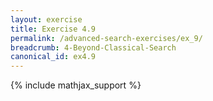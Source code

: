 ```yaml
---
layout: exercise
title: Exercise 4.9
permalink: /advanced-search-exercises/ex_9/
breadcrumb: 4-Beyond-Classical-Search
canonical_id: ex4.9
---
```


{% include mathjax_support %}
